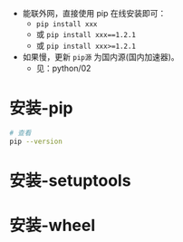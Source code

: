 - 能联外网，直接使用 pip 在线安装即可：
  - `pip install xxx`
  - 或 `pip install xxx==1.2.1`
  - 或 `pip install xxx>=1.2.1`
- 如果慢，更新 `pip源` 为国内源(国内加速器)。
  - 见：python/02

# 安装-pip

```bash
# 查看
pip --version
```

# 安装-setuptools

# 安装-wheel
